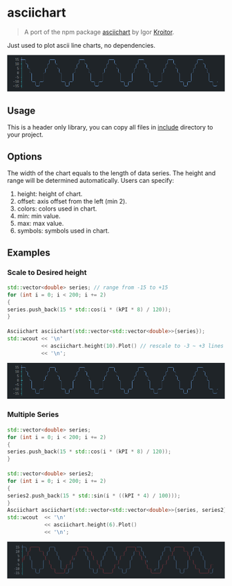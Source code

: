 # asciichart

> A port of the npm package [asciichart](https://github.com/kroitor/asciichart) by Igor [Kroitor](https://github.com/kroitor).

Just used to plot ascii line charts, no dependencies.

![asciichart](images/asciichart.png)

## Usage

This is a header only library, you can copy all files in [include](./include) directory to your project.

## Options

The width of the chart equals to the length of data series. The height and range will be determined automatically. Users can specify:

1. height: height of chart.
2. offset: axis offset from the left (min 2).
3. colors: colors used in chart.
4. min: min value.
5. max: max value.
6. symbols: symbols used in chart.

## Examples

### Scale to Desired height

```c++
std::vector<double> series; // range from -15 to +15
for (int i = 0; i < 200; i += 2)
{
series.push_back(15 * std::cos(i * (kPI * 8) / 120));
}

Asciichart asciichart(std::vector<std::vector<double>>{series});
std::wcout << '\n'
           << asciichart.height(10).Plot() // rescale to -3 ~ +3 lines
           << '\n';
```

![scale](images/asciichart.png)

### Multiple Series

```c++
std::vector<double> series;
for (int i = 0; i < 200; i += 2)
{
series.push_back(15 * std::cos(i * (kPI * 8) / 120));
}

std::vector<double> series2;
for (int i = 0; i < 200; i += 2)
{
series2.push_back(15 * std::sin(i * ((kPI * 4) / 100)));
}
Asciichart asciichart(std::vector<std::vector<double>>{series, series2});
std::wcout  << '\n'
            << asciichart.height(6).Plot() 
            << '\n';
```

![multiple](images/multiple.png)
